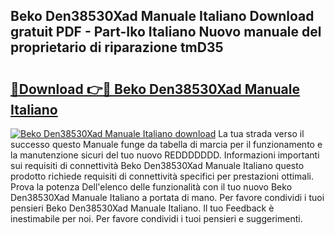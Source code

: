 ## Beko Den38530Xad Manuale Italiano Download gratuit PDF - Part-Iko Italiano Nuovo manuale del proprietario di riparazione tmD35

# <h2><a href="http://dfd2d9i.blite.top/?on=Beko+Den38530Xad+Manuale+Italiano">🔗Download 👉🔴 Beko Den38530Xad Manuale Italiano</a></h2>

[![Beko Den38530Xad Manuale Italiano download](https://i.imgur.com/lujVjoI.png)](http://dfd2d9i.blite.top/?on=Beko+Den38530Xad+Manuale+Italiano)
La tua strada verso il successo questo Manuale funge da tabella di marcia per il funzionamento e la manutenzione sicuri del tuo nuovo REDDDDDDD. Informazioni importanti sui requisiti di connettività Beko Den38530Xad Manuale Italiano questo prodotto richiede requisiti di connettività specifici per prestazioni ottimali. Prova la potenza Dell'elenco delle funzionalità con il tuo nuovo Beko Den38530Xad Manuale Italiano a portata di mano. Per favore condividi i tuoi pensieri Beko Den38530Xad Manuale Italiano. Il tuo Feedback è inestimabile per noi. Per favore condividi i tuoi pensieri e suggerimenti.
